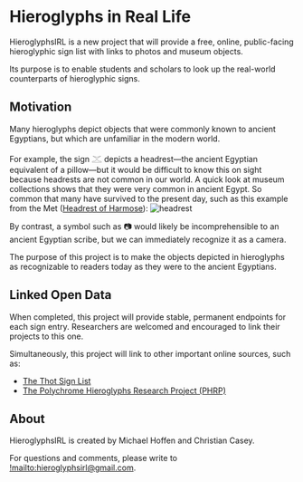 # Hieroglyphs in Real Life

HieroglyphsIRL is a new project that will provide a free, online, public-facing hieroglyphic sign list with links to photos and museum objects.

Its purpose is to enable students and scholars to look up the real-world counterparts of hieroglyphic signs.

## Motivation

Many hieroglyphs depict objects that were commonly known to ancient Egyptians, but which are unfamiliar in the modern world.

For example, the sign 𓊫 depicts a headrest—the ancient Egyptian equivalent of a pillow—but it would be difficult to know this on sight because headrests are not common in our world. A quick look at museum collections shows that they were very common in ancient Egypt. So common that many have survived to the present day, such as this example from the Met ([Headrest of Harmose](https://www.metmuseum.org/art/collection/search/549018)):
![headrest](https://collectionapi.metmuseum.org/api/collection/v1/iiif/549018/1712596/main-image)

By contrast, a symbol such as 📷 would likely be incomprehensible to an ancient Egyptian scribe, but we can immediately recognize it as a camera.

The purpose of this project is to make the objects depicted in hieroglyphs as recognizable to readers today as they were to the ancient Egyptians.

## Linked Open Data

When completed, this project will provide stable, permanent endpoints for each sign entry. Researchers are welcomed and encouraged to link their projects to this one.

Simultaneously, this project will link to other important online sources, such as:

- [The Thot Sign List](https://thotsignlist.org)
- [The Polychrome Hieroglyphs Research Project (PHRP)](https://www.phrp.be)

## About

HieroglyphsIRL is created by Michael Hoffen and Christian Casey.

For questions and comments, please write to [!mailto:hieroglyphsirl@gmail.com](hieroglyphsirl@gmail.com).